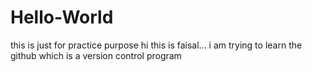 # Hello-World
this is just for practice purpose
hi this is faisal...
i am trying to learn the github
which is a version control program
